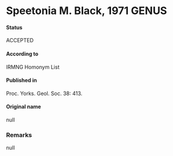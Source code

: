 Speetonia M. Black, 1971 GENUS
=======

#### Status
ACCEPTED

#### According to
IRMNG Homonym List

#### Published in
Proc. Yorks. Geol. Soc. 38: 413.

#### Original name
null

### Remarks
null